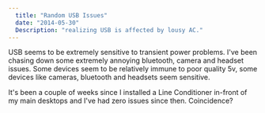 ```yaml
---
  title: "Random USB Issues"
  date: "2014-05-30"
  Description: "realizing USB is affected by lousy AC."
---
```

USB seems to be extremely sensitive to transient power problems. I've
been chasing down some extremely annoying bluetooth, camera and headset
issues. Some devices seem to be relatively immune to poor quality 5v,
some devices like cameras, bluetooth and headsets seem sensitive.

It's been a couple of weeks since I installed a Line Conditioner in-front
of my main desktops and I've had zero issues since then. Coincidence?
